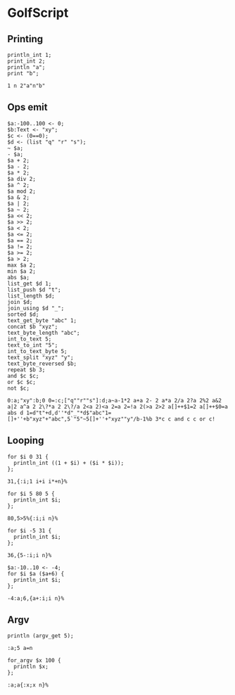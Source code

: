 # GolfScript

## Printing

```polygolf
println_int 1;
print_int 2;
println "a";
print "b";
```

```golfscript nogolf
1 n 2"a"n"b"
```

## Ops emit

```polygolf
$a:-100..100 <- 0;
$b:Text <- "xy";
$c <- (0==0);
$d <- (list "q" "r" "s");
~ $a;
- $a;
$a + 2;
$a - 2;
$a * 2;
$a div 2;
$a ^ 2;
$a mod 2;
$a & 2;
$a | 2;
$a ~ 2;
$a << 2;
$a >> 2;
$a < 2;
$a <= 2;
$a == 2;
$a != 2;
$a >= 2;
$a > 2;
max $a 2;
min $a 2;
abs $a;
list_get $d 1;
list_push $d "t";
list_length $d;
join $d;
join_using $d "_";
sorted $d;
text_get_byte "abc" 1;
concat $b "xyz";
text_byte_length "abc";
int_to_text 5;
text_to_int "5";
int_to_text_byte 5;
text_split "xyz" "y";
text_byte_reversed $b;
repeat $b 3;
and $c $c;
or $c $c;
not $c;
```

```golfscript nogolf
0:a;"xy":b;0 0=:c;["q""r""s"]:d;a~a-1*2 a+a 2- 2 a*a 2/a 2?a 2%2 a&2 a|2 a^a 2 2\?*a 2 2\?/a 2<a 2)<a 2=a 2=!a 2(>a 2>2 a[]++$1=2 a[]++$0=a abs d 1=d"t"+d,d''*d"_"*d$"abc"1=[]+''+b"xyz"+"abc",5`"5"~5[]+''+"xyz""y"/b-1%b 3*c c and c c or c!
```

## Looping

```polygolf
for $i 0 31 {
  println_int ((1 + $i) + ($i * $i));
};
```

```golfscript bytes
31,{:i;1 i+i i*+n}%
```

```polygolf
for $i 5 80 5 {
  println_int $i;
};
```

```golfscript nogolf
80,5>5%{:i;i n}%
```

```polygolf
for $i -5 31 {
  println_int $i;
};
```

```golfscript nogolf
36,{5-:i;i n}%
```

```polygolf
$a:-10..10 <- -4;
for $i $a ($a+6) {
  println_int $i;
};
```

```golfscript nogolf
-4:a;6,{a+:i;i n}%
```

## Argv

```polygolf
println (argv_get 5);
```

```golfscript nogolf
:a;5 a=n
```

```polygolf
for_argv $x 100 {
  println $x;
};
```

```golfscript nogolf
:a;a{:x;x n}%
```

